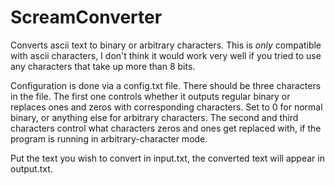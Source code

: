 # ScreamConverter
Converts ascii text to binary or arbitrary characters.
This is *only* compatible with ascii characters, I don't think it would work very well if you tried to use any characters that take up more than 8 bits.

Configuration is done via a config.txt file.
There should be three characters in the file.
The first one controls whether it outputs regular binary or replaces ones and zeros with corresponding characters. Set to 0 for normal binary, or anything else for arbitrary characters.
The second and third characters control what characters zeros and ones get replaced with, if the program is running in arbitrary-character mode.

Put the text you wish to convert in input.txt, the converted text will appear in output.txt.
